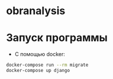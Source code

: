 # obranalysis

# Запуск программы

* С помощью docker:

```bash
docker-compose run --rm migrate
docker-compose up django
```

